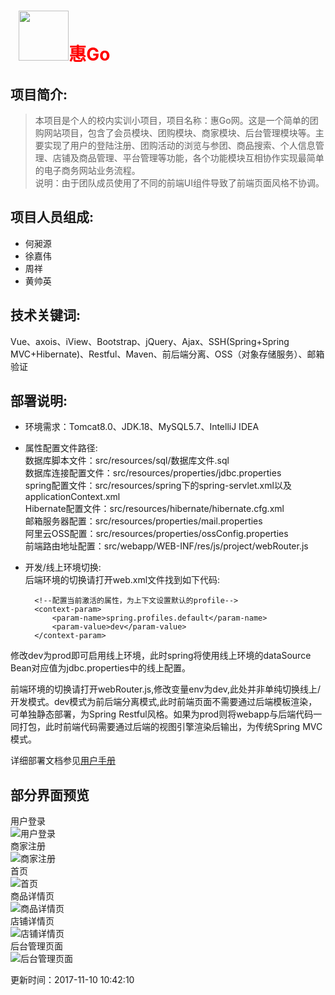 
<h1 style="color:red">&nbsp;&nbsp;<img src="http://my-dist.oss-cn-hangzhou.aliyuncs.com/java/HuiGo/logo.png?x-oss-process=style/pic-70-peaktop" style="width:80px;">惠Go</h1>

## 项目简介:
>本项目是个人的校内实训小项目，项目名称：惠Go网。这是一个简单的团购网站项目，包含了会员模块、团购模块、商家模块、后台管理模块等。主要实现了用户的登陆注册、团购活动的浏览与参团、商品搜索、个人信息管理、店铺及商品管理、平台管理等功能，各个功能模块互相协作实现最简单的电子商务网站业务流程。  
说明：由于团队成员使用了不同的前端UI组件导致了前端页面风格不协调。

## 项目人员组成:  
* 何昶源
* 徐嘉伟
* 周祥
* 黄帅英
## 技术关键词:
Vue、axois、iView、Bootstrap、jQuery、Ajax、SSH(Spring+Spring MVC+Hibernate)、Restful、Maven、前后端分离、OSS（对象存储服务）、邮箱验证  

## 部署说明:
* 环境需求：Tomcat8.0、JDK.18、MySQL5.7、IntelliJ IDEA  

* 属性配置文件路径:  
数据库脚本文件：src/resources/sql/数据库文件.sql  
数据库连接配置文件：src/resources/properties/jdbc.properties  
spring配置文件：src/resources/spring下的spring-servlet.xml以及applicationContext.xml  
Hibernate配置文件：src/resources/hibernate/hibernate.cfg.xml  
邮箱服务器配置：src/resources/properties/mail.properties  
阿里云OSS配置：src/resources/properties/ossConfig.properties  
前端路由地址配置：src/webapp/WEB-INF/res/js/project/webRouter.js  

* 开发/线上环境切换:  
后端环境的切换请打开web.xml文件找到如下代码:

        <!--配置当前激活的属性，为上下文设置默认的profile-->
        <context-param>
            <param-name>spring.profiles.default</param-name>
            <param-value>dev</param-value>
        </context-param>
修改dev为prod即可启用线上环境，此时spring将使用线上环境的dataSource Bean对应值为jdbc.properties中的线上配置。  

前端环境的切换请打开webRouter.js,修改变量env为dev,此处并非单纯切换线上/开发模式。dev模式为前后端分离模式,此时前端页面不需要通过后端模板渲染，可单独静态部署，为Spring Restful风格。如果为prod则将webapp与后端代码一同打包，此时前端代码需要通过后端的视图引擎渲染后输出，为传统Spring MVC模式。

详细部署文档参见[用户手册][docx]

## 部分界面预览
用户登录  
![用户登录][login]  
商家注册  
![商家注册][userReg]  
首页  
![首页][index]  
商品详情页  
![商品详情页][goods]  
店铺详情页  
![店铺详情页][shop]  
后台管理页面  
![后台管理页面][manager]  


[docx]:http://my-dist.oss-cn-hangzhou.aliyuncs.com/java/HuiGo/%E7%94%A8%E6%88%B7%E6%89%8B%E5%86%8C-%E6%83%A0Go%E7%BD%91.docx
[login]:http://my-dist.oss-cn-hangzhou.aliyuncs.com/java/HuiGo/login.png?x-oss-process=style/pic-70-peaktop
[userReg]:http://my-dist.oss-cn-hangzhou.aliyuncs.com/java/HuiGo/userReg.png?x-oss-process=style/pic-70-peaktop
[index]:http://my-dist.oss-cn-hangzhou.aliyuncs.com/java/HuiGo/index.png?x-oss-process=style/pic-70-peaktop
[goods]:http://my-dist.oss-cn-hangzhou.aliyuncs.com/java/HuiGo/goods.png?x-oss-process=style/pic-70-peaktop
[shop]:http://my-dist.oss-cn-hangzhou.aliyuncs.com/java/HuiGo/shop.png?x-oss-process=style/pic-70-peaktop
[manager]:http://my-dist.oss-cn-hangzhou.aliyuncs.com/java/HuiGo/manager.png?x-oss-process=style/pic-70-peaktop


更新时间：2017-11-10 10:42:10